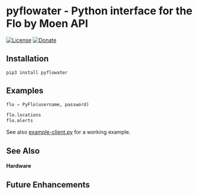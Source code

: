 # pyflowater - Python interface for the Flo by Moen API

[![License](https://img.shields.io/badge/License-Apache%202.0-blue.svg)](https://opensource.org/licenses/Apache-2.0)
[![Donate](https://img.shields.io/badge/Donate-PayPal-green.svg)](https://www.paypal.com/cgi-bin/webscr?cmd=_donations&business=WREP29UDAMB6G)

## Installation

```
pip3 install pyflowater
```

## Examples

```python
flo = PyFlo(username, password)

flo.locations
flo.alerts
```

See also [example-client.py](example-client.py) for a working example.

## See Also


#### Hardware

## Future Enhancements
